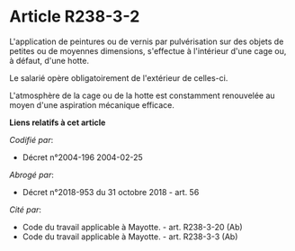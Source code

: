 # Article R238-3-2

L'application de peintures ou de vernis par pulvérisation sur des objets de petites ou de moyennes dimensions, s'effectue à
l'intérieur d'une cage ou, à défaut, d'une hotte.

Le salarié opère obligatoirement de l'extérieur de celles-ci.

L'atmosphère de la cage ou de la hotte est constamment renouvelée au moyen d'une aspiration mécanique efficace.

**Liens relatifs à cet article**

_Codifié par_:

  - Décret n°2004-196 2004-02-25

_Abrogé par_:

  - Décret n°2018-953 du 31 octobre 2018 - art. 56

_Cité par_:

  - Code du travail applicable à Mayotte. - art. R238-3-20 (Ab)
  - Code du travail applicable à Mayotte. - art. R238-3-3 (Ab)
